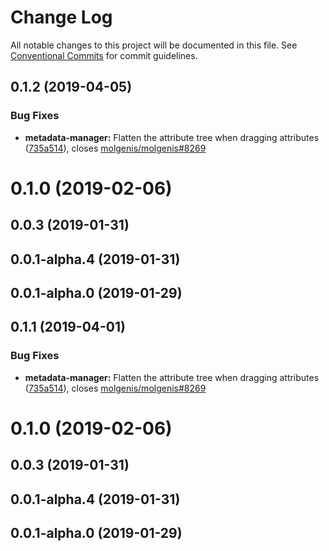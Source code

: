 # Change Log

All notable changes to this project will be documented in this file.
See [Conventional Commits](https://conventionalcommits.org) for commit guidelines.

## 0.1.2 (2019-04-05)


### Bug Fixes

* **metadata-manager:** Flatten the attribute tree when dragging attributes ([735a514](https://github.com/sidohaakma/molgenis-frontend/commit/735a514)), closes [molgenis/molgenis#8269](https://github.com/molgenis/molgenis/issues/8269)



# 0.1.0 (2019-02-06)



## 0.0.3 (2019-01-31)



## 0.0.1-alpha.4 (2019-01-31)



## 0.0.1-alpha.0 (2019-01-29)





## 0.1.1 (2019-04-01)


### Bug Fixes

* **metadata-manager:** Flatten the attribute tree when dragging attributes ([735a514](https://github.com/molgenis/molgenis-frontend/commit/735a514)), closes [molgenis/molgenis#8269](https://github.com/molgenis/molgenis/issues/8269)



# 0.1.0 (2019-02-06)



## 0.0.3 (2019-01-31)



## 0.0.1-alpha.4 (2019-01-31)



## 0.0.1-alpha.0 (2019-01-29)
